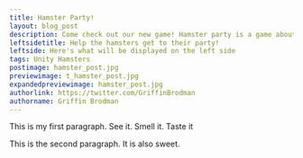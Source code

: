 ```yaml
---
title: Hamster Party!
layout: blog_post
description: Come check out our new game! Hamster party is a game about helping the hamsters get back to the party, bringing fun party surprises with them!
leftsidetitle: Help the hamsters get to their party!
leftside: Here's what will be displayed on the left side
tags: Unity Hamsters
postimage: hamster_post.jpg
previewimage: t_hamster_post.jpg
expandedpreviewimage: hamster_post.jpg
authorlink: https://twitter.com/GriffinBrodman
authorname: Griffin Brodman
---
```


This is my first paragraph. See it. Smell it. Taste it

This is the second paragraph. It is also sweet.
